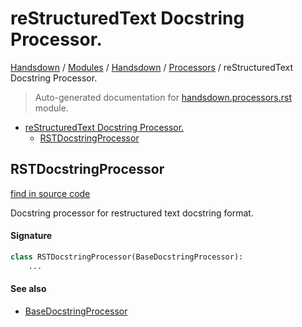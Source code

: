 # reStructuredText Docstring Processor.

[Handsdown](../../README.md#-handsdown---python-documentation-generator) / [Modules](../../MODULES.md#modules) / [Handsdown](../index.md#handsdown) / [Processors](index.md#processors) / reStructuredText Docstring Processor.

> Auto-generated documentation for [handsdown.processors.rst](https://github.com/vemel/handsdown/blob/main/handsdown/processors/rst.py) module.

- [reStructuredText Docstring Processor.](#restructuredtext-docstring-processor)
  - [RSTDocstringProcessor](#rstdocstringprocessor)

## RSTDocstringProcessor

[find in source code](https://github.com/vemel/handsdown/blob/main/handsdown/processors/rst.py#L33)

Docstring processor for restructured text docstring format.

#### Signature

```python
class RSTDocstringProcessor(BaseDocstringProcessor):
    ...
```

#### See also

- [BaseDocstringProcessor](base.md#basedocstringprocessor)


